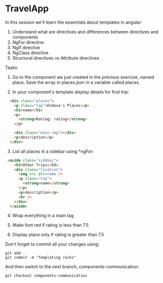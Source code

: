 # TravelApp

In this session we'll learn the essentials about templates in angular:

1.  Understand what are directives and differences between directives and components
2.  NgFor directive
3.  NgIf directive
4.  NgClass directive
5.  Structural directives vs Attribute directives

Tasks:

1.  Go to the component we just created in the previous exercise, named place. Save the array in places.json in a variable called places.

2.  In your component's template display details for first trip:

```html
  <div class="places">
    <p class="top">Endava's Places</p>
    <h1>name</h1>
    <p>
      <strong>Rating: rating</strong>
    </p>

    <div class="main-img"></div>
    <p>description</p>
  </div>
```

3.  List all places in a sidebar using \*ngFor:

```html
 <aside class="sidebar">
    <h3>Other Trips</h3>
    <div class="location">
      <img src alt=name />
      <p class="top">
        <strong>name</strong>
      </p>
      <p>description</p>
      <hr />
    </div>
  </aside>
```

4.  Wrap everything in a main tag

5.  Make font red if rating is less than 7.5

6.  Display place only if rating is greater than 7.5

Don't forget to commit all your changes using:

```console
git add .
git commit -m "Templating rocks"
```

And then switch to the next branch, components-communication:

```console
git checkout components-communication
```
